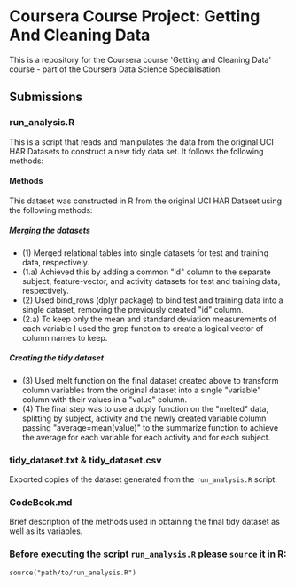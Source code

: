 # Coursera Course Project: Getting And Cleaning Data
This is a repository for the Coursera course 'Getting and Cleaning Data' course - part of the Coursera Data Science Specialisation.

## Submissions
### run_analysis.R
This is a script that reads and manipulates the data from the original UCI HAR Datasets to construct a new tidy data set.
It follows the following methods:

#### Methods
This dataset was constructed in R from the original UCI HAR Dataset using the following methods:

##### Merging the datasets
- (1) Merged relational tables into single datasets for test and training data, respectively.
- (1.a) Achieved this by adding a common "id" column to the separate subject, feature-vector, and activity datasets for test and training data, respectively.
- (2) Used bind_rows (dplyr package) to bind test and training data into a single dataset, removing the previously created "id" column.
- (2.a) To keep only the mean and standard deviation measurements of each variable I used the grep function to create a logical vector of column names to keep.
##### Creating the tidy dataset
- (3) Used melt function on the final dataset created above to transform column variables from the original dataset into a single "variable" column with their values in a "value" column.
- (4) The final step was to use a ddply function on the "melted" data, splitting by subject, activity and the newly created variable column passing "average=mean(value)" to the summarize function to achieve the average for each variable for each activity and for each subject.

### tidy_dataset.txt & tidy_dataset.csv
Exported copies of the dataset generated from the `run_analysis.R` script.

### CodeBook.md
Brief description of the methods used in obtaining the final tidy dataset as well as its variables.

### Before executing the script `run_analysis.R`  please `source` it in R:
`source("path/to/run_analysis.R")`
